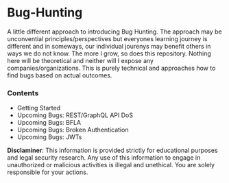 # Bug-Hunting

A little different approach to introducing Bug Hunting. The approach may be unconvential principles/perspectives but everyones learning journey is different and in someways, our individual jourenys may benefit others in ways we do not know.
The more I grow, so does this repository. Nothing here will be theoretical and neither will I expose any companies/organizations. This is purely technical and approaches how to find bugs based on actual outcomes.
	
### Contents
- Getting Started
- Upcoming Bugs: REST/GraphQL API DoS
- Upcoming Bugs: BFLA
- Upcoming Bugs: Broken Authentication
- Upcoming Bugs: JWTs

**Disclaminer**: This information is provided strictly for educational purposes and legal security research. Any use of this information to engage in unauthorized or malicious activities is illegal and unethical. You are solely responsible for your actions. 
